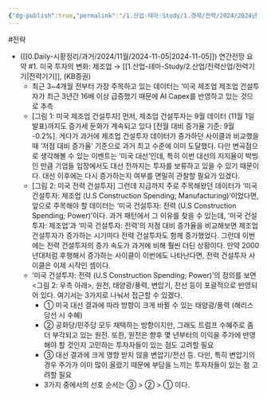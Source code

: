 ```yaml
---
{"dg-publish":true,"permalink":"/1.산업-테마-Study/1.경제/전략/2024/2024년 11월 전략/","created":"2024-11-20T21:02:27.454+09:00","updated":"2025-06-03T20:07:19.569+09:00"}
---
```


#전략


- ([[0.Daily-시황정리/과거/2024/11월/2024-11-05\|2024-11-05]]) 연간전망 요약 #1. 미국 투자의 변화: 제조업 → [[1.산업-테마-Study/2.산업/전력산업/전력기기\|전력기기]], (KB증권)
	- 최근 3~4개월 전부터 가장 주목하고 있는 데이터는 ‘미국 제조업 제조업 건설투자가 최근 3년간 16배 이상 급증했기 때문에 AI Capex를 반영하고 있는 것으로 추측
	- [그림 1: 미국 제조업 건설투자] 먼저, 제조업 건설투자는 9월 데이터 (11월 1일 발표)까지도 증가세 둔화가 계속되고 있다 [전월 대비 증가율 기준: 9월 -0.2%]. 게다가 과거에 제조업 건설투자 데이터가 증가하던 사이클과 비교했을 때 ‘저점 대비 증가율’ 기준으로 과거 최고 수준에 이미 도달했다. 다만 변곡점으로 생각해볼 수 있는 이벤트는 ‘미국 대선’인데, 특히 이번 대선의 지지율이 박빙인 만큼 기업들 입장에서도 대선 전까지는 투자를 보류하고 있을 수 있기 때문이다. 대선 이후에는 다시 증가하는지 여부를 면밀히 관찰할 필요가 있겠다.
	- [그림 2: 미국 전력 건설투자] 그런데 지금까지 주로 주목해왔던 데이터가 ‘미국 건설투자: 제조업 (U.S Construction Spending; Manufacturing)’이었다면, 앞으로 주목해야 할 데이터는 ‘미국 건설투자: 전력 (U.S Construction Spending; Power)’이다. 과거 패턴에서 그 이유를 찾을 수 있는데, ‘미국 건설투자: 제조업’과 ‘미국 건설투자: 전력’의 저점 대비 증가율을 비교해보면 제조업 건설투자가 증가하는 시기마다 전력 건설투자도 함께 증가했었다. 그런데 이번에는 전력 건설투자의 증가 속도가 과거에 비해 훨씬 더딘 상황이다. 만약 2000년대처럼 후행해서 증가하는 사이클이 이번에도 나타난다면, 전력 건설투자 사이클은 이제 시작인 셈이다.
	- ‘미국 건설투자: 전력 (U.S Construction Spending; Power)’의 정의를 보면 <그림 2: 우측 아래>, 원전, 태양광/풍력, 변압기, 전선 등이 포괄적으로 반영되어 있다. 여기서는 3가지로 나눠서 접근할 수 있겠다.
		- ①   미국 대선 결과에 따라 방향이 크게 바뀔 수 있는 태양광/풍력 (해리스 당선 시 수혜)
		- ②   공화당/민주당 모두 채택하는 방향이지만, 그래도 트럼프 수혜주로 좀 더 부각되고 있는 원전. 또한, 원전은 향후 몇 년부터의 이익을 주가에 반영해야 할 것인지 고민하는 투자자들이 있는 점도 고려할 필요
		- ③   대선 결과에 크게 영향 받지 않을 변압기/전선 등. 다만, 특히 변압기의 경우 주가가 이미 많이 올랐기 때문에 부담을 느끼는 투자자들이 있는 점 고려할 필요
		- 3가지 중에서의 선호 순서는 ③ > ② > ① 이다.